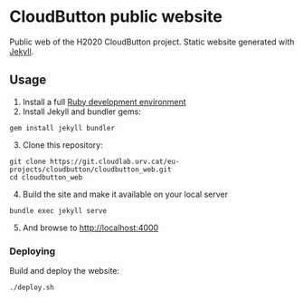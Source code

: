 # CloudButton public website

Public web of the H2020 CloudButton project. Static website generated with [Jekyll](https://jekyllrb.com/).

## Usage

1. Install a full [Ruby development environment](https://jekyllrb.com/docs/installation/)
2. Install Jekyll and bundler gems:

```bash:
gem install jekyll bundler
```

3. Clone this repository:

```bash:
git clone https://git.cloudlab.urv.cat/eu-projects/cloudbutton/cloudbutton_web.git
cd cloudbutton_web
```

4. Build the site and make it available on your local server

```bash:
bundle exec jekyll serve
```

5. And browse to [http://localhost:4000](http://localhost:4000)

### Deploying

Build and deploy the website:

```bash:
./deploy.sh
```
